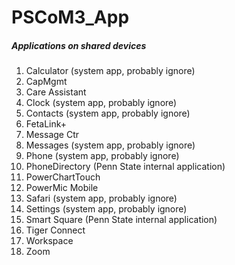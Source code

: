 # PSCoM3_App

##### Applications on shared devices #####
1) Calculator (system app, probably ignore)
2) CapMgmt
3) Care Assistant
4) Clock (system app, probably ignore)
5) Contacts (system app, probably ignore)
6) FetaLink+
7) Message Ctr
8) Messages (system app, probably ignore)
9) Phone (system app, probably ignore)
10) PhoneDirectory (Penn State internal application)
11) PowerChartTouch
12) PowerMic Mobile
13) Safari (system app, probably ignore)
14) Settings (system app, probably ignore)
15) Smart Square (Penn State internal application)
16) Tiger Connect
17) Workspace
18) Zoom

